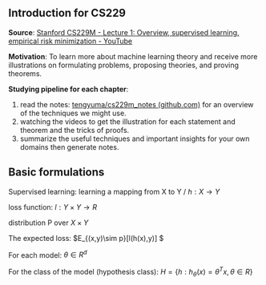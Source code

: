 ## Introduction for CS229

**Source**: [Stanford CS229M - Lecture 1: Overview, supervised learning, empirical risk minimization - YouTube](https://www.youtube.com/watch?v=I-tmjGFaaBg&list=PLoROMvodv4rP8nAmISxFINlGKSK4rbLKh&index=1)

**Motivation**: To learn more about machine learning theory and receive more illustrations on formulating problems, proposing theories, and proving theorems.

**Studying pipeline for each chapter**:

1. read the notes: [tengyuma/cs229m_notes (github.com)](https://github.com/tengyuma/cs229m_notes) for an overview of the techniques we might use.
2. watching the videos to get the illustration for each statement and theorem and the tricks of proofs.
3. summarize the useful techniques and important insights for your own domains then generate notes.

## Basic formulations

Supervised learning: learning a mapping from X to Y / $h:X\to Y$

loss function: $l:Y\times Y\to R$

distribution P over $X\times Y$

The expected loss: $E_{(x,y)\sim p}[l(h(x),y)] $

For each model: $\theta\in R^d$

For the class of the model (hypothesis class): $H=\{h:h_{\theta}(x)=\theta^Tx,\theta\in R\}$
